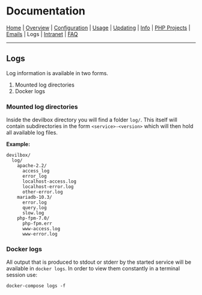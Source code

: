 # Documentation

[Home](https://github.com/cytopia/devilbox) |
[Overview](README.md) |
[Configuration](Configuration.md) |
[Usage](Usage.md) |
[Updating](Updating.md) |
[Info](Info.md) |
[PHP Projects](PHP_Projects.md) |
[Emails](Emails.md) |
Logs |
[Intranet](Intranet.md) |
[FAQ](FAQ.md)

----

## Logs

Log information is available in two forms.

1. Mounted log directories
2. Docker logs

### Mounted log directories

Inside the devilbox directory you will find a folder `log/`.
This itself will contain subdirectories in the form `<service>-<version>` which will then hold all available log files.

**Example:**

```
devilbox/
  log/
    apache-2.2/
      access_log
      error_log
      localhost-access.log
      localhost-error.log
      other-error.log
    mariadb-10.3/
      error.log
      query.log
      slow.log
    php-fpm-7.0/
      php-fpm.err
      www-access.log
      www-error.log
```

### Docker logs

All output that is produced to stdout or stderr by the started service will be available in `docker logs`. In order to view them constantly in a terminal session use:

```shell
docker-compose logs -f
```
